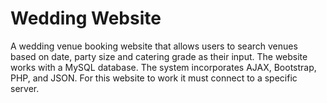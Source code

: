 # Wedding Website
 
A wedding venue booking website that allows users to search venues based on date, party size and catering grade as their input. The website works with a MySQL database. 
The system incorporates AJAX, Bootstrap, PHP, and JSON.
For this website to work it must connect to a specific server.
